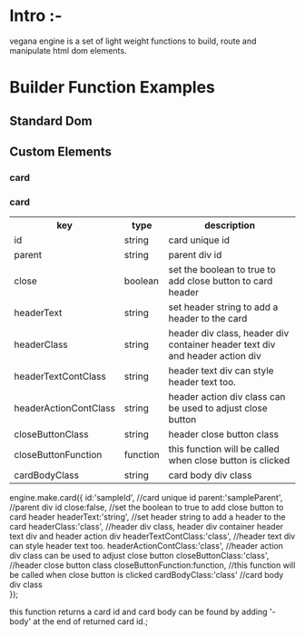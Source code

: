 

<h1>Intro :-</h1>

<p>
vegana engine is a set of light weight functions to build, route and manipulate html dom elements.
</p>

<h1>Builder Function Examples</h1>


<h2>Standard Dom</h2>

<h2>Custom Elements</h2>

<h3>card</h3>

<h3>card</h3>

<table>
<tr><th>key</th><th>type</th><th>description</th></tr>
<tr><td>id</td><td>string</td>
<td>card unique id</td></tr>
<tr><td>parent</td><td>string</td>
<td>parent div id</td></tr>
<tr><td>close</td><td>boolean</td>
<td>set the boolean to true to add close button to card header</td></tr>
<tr><td>headerText</td><td>string</td>
<td>set header string to add a header to the card</td></tr>
<tr><td>headerClass</td><td>string</td>
<td>header div class, header div container header text div and header action div</td></tr>
<tr><td>headerTextContClass</td><td>string</td>
<td>header text div can style header text too.</td></tr>
<tr><td>headerActionContClass</td><td>string</td>
<td>header action div class can be used to adjust close button</td></tr>
<tr><td>closeButtonClass</td><td>string</td>
<td>header close button class</td></tr>
<tr><td>closeButtonFunction</td><td>function</td>
<td>this function will be called when close button is clicked</td></tr>
<tr><td>cardBodyClass</td><td>string</td>
<td>card body div class  </td></tr>
</table>

engine.make.card({
    id:'sampleId',                      //card unique id
    parent:'sampleParent',              //parent div id
    close:false,                        //set the boolean to true to add close button to card header
    headerText:'string',                //set header string to add a header to the card
    headerClass:'class',                //header div class, header div container header text div and header action div
    headerTextContClass:'class',        //header text div can style header text too.
    headerActionContClass:'class',      //header action div class can be used to adjust close button
    closeButtonClass:'class',           //header close button class
    closeButtonFunction:function,       //this function will be called when close button is clicked
    cardBodyClass:'class'               //card body div class  
});

<p>
  this function returns a card id and card body can be found by adding '-body' at the end of returned card id.;
</p>
